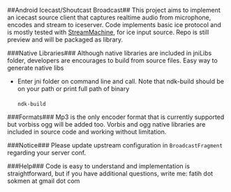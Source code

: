 ##Android Icecast/Shoutcast Broadcast##
This project aims to implement an icecast source client that captures realtime audio from microphone, encodes and stream to iceserver. 
Code implements basic ice protocol and is mostly tested with <a href="https://github.com/StreamMachine/StreamMachine">StreamMachine</a>, for ice input source.
Repo is still preview and will be packaged as library.

###Native Libraries###
Although native libraries are included in jniLibs folder, developers are encourages to build from source files. Easy way to generate native libs<br>
* Enter jni folder on command line and call. Note that ndk-build should be on your path or print full path of binary<br><br>
<code>ndk-build</code>


###Formats###
Mp3 is the only encoder format that is currently supported but vorbiss ogg will be added too. Vorbis and ogg native libraries are included in source code and working without limitation.

###Notice###
Please update upstream configuration in <code>BroadcastFragment</code> regarding your server conf.

###Help###
Code is easy to understand and implementation is straightforward, but if you have additional questions, write me: fatih dot sokmen at gmail dot com 



